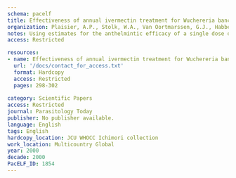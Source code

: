 ```yaml
---
schema: pacelf
title: Effectiveness of annual ivermectin treatment for Wuchereria bancrofti infection
organization: Plaisier, A.P., Stolk, W.A., Van Oortmarssen, G.J., Habbema, J.D.F.
notes: Using estimates for the anthelmintic efficacy of a single dose of ivermectin in the treatment of lymphatic filariasis patients, Anton Plaisier, Wilma Stolk, Gerrit van Oortmarssen and Dik Habbema here present and discuss model predictions of the impact of a five-year programme of annual community treatment on the intensity of infection. They show that the effectiveness of such programmes in terms of reductions in the microfilarial density depends critically on the treatment coverage and the pattern of attendance at repeated mass administrations. Improving these factors will possibly be more important than improving the efficacy of ivermectin by increasing its dosage or by adding other drugs.
access: Restricted

resources:
- name: Effectiveness of annual ivermectin treatment for Wuchereria bancrofti infection
  url: '/docs/contact_for_access.txt'
  format: Hardcopy
  access: Restricted
  pages: 298-302
 
category: Scientific Papers
access: Restricted
journal: Parasitology Today
publisher: No publisher available. 
language: English 
tags: English 
hardcopy_location: JCU WHOCC Ichimori collection
work_location: Multicountry Global
year: 2000
decade: 2000
PacELF_ID: 1854
---
```

